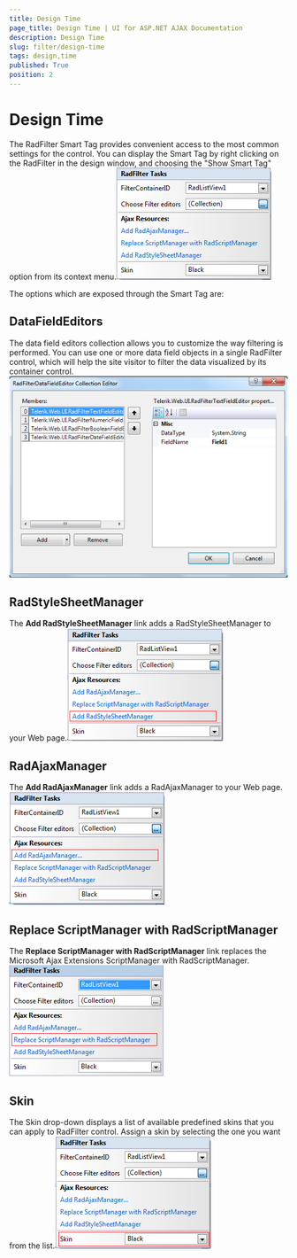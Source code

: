 ```yaml
---
title: Design Time
page_title: Design Time | UI for ASP.NET AJAX Documentation
description: Design Time
slug: filter/design-time
tags: design,time
published: True
position: 2
---
```


# Design Time



The RadFilter Smart Tag provides convenient access to the most common settings for the control. You can display the Smart Tag by right clicking on the RadFilter in the design window, and choosing the "Show Smart Tag" option from its context menu.![RadFilter SmartTag](images/filter_DesignTime1.png)

The options which are exposed through the Smart Tag are:

## DataFieldEditors

The data field editors collection allows you to customize the way filtering is performed. You can use one or more data field objects in a single RadFilter control, which will help the site visitor to filter the data visualized by its container control.![RadFilter Data Field Editor](images/filter_DesignTime_editors.png)

## RadStyleSheetManager

The __Add RadStyleSheetManager__ link adds a RadStyleSheetManager to your Web page.![Add RadStyleSheetManager](images/filter_DesignTime_StyleSheetManager.png)

## RadAjaxManager

The __Add RadAjaxManager__ link adds a RadAjaxManager to your Web page.![Add RadAjaxManager](images/filter_DesignTime_RadAjaxManager.png)

## Replace ScriptManager with RadScriptManager

The __Replace ScriptManager with RadScriptManager__ link replaces the Microsoft Ajax Extensions ScriptManager with RadScriptManager.![Replace ScriptManager with RadScriptManager](images/filter_DesignTime_replace_ScriptManager.png)

## Skin

The Skin drop-down displays a list of available predefined skins that you can apply to RadFilter control. Assign a skin by selecting the one you want from the list.![RadFilter Skin](images/filter_DesignTime_Skin.png)
